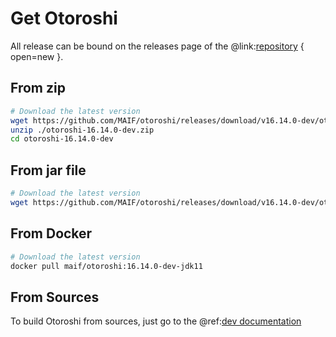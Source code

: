 # Get Otoroshi

All release can be bound on the releases page of the @link:[repository](https://github.com/MAIF/otoroshi/releases) { open=new }.

## From zip

```sh
# Download the latest version
wget https://github.com/MAIF/otoroshi/releases/download/v16.14.0-dev/otoroshi-16.14.0-dev.zip
unzip ./otoroshi-16.14.0-dev.zip
cd otoroshi-16.14.0-dev
```

## From jar file

```sh
# Download the latest version
wget https://github.com/MAIF/otoroshi/releases/download/v16.14.0-dev/otoroshi.jar
```

## From Docker

```sh
# Download the latest version
docker pull maif/otoroshi:16.14.0-dev-jdk11
```

## From Sources

To build Otoroshi from sources, just go to the @ref:[dev documentation](../dev.md)

